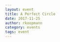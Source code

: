 ```yaml
---
layout: event
title: A Perfect Circle
date: 2017-11-25
author: rkoopmann
category: events
tags: event
---
```


